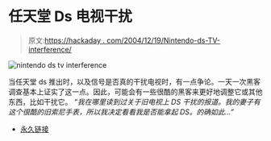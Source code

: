 # 任天堂 Ds 电视干扰

> 原文:[https://hackaday . com/2004/12/19/Nintendo-ds-TV-interference/](https://hackaday.com/2004/12/19/nintendo-ds-tv-interference/)

![nintendo ds tv interference](../Images/ad201f552185369f3d684431d65205a1.png)

当任天堂 ds 推出时，以及信号是否真的干扰电视时，有一点争论。一天一次黑客调查基本上证实了这一点。因此，可能会有一些很酷的黑客来更好地调整它或其他东西，比如干扰它。
 *“我在哪里读到过关于旧电视上 DS 干扰的报道。我的妻子有这个很酷的旧索尼手表，所以我决定看看我是否能拿起 DS。的确如此…”*

*   [永久链接](http://homepage.mac.com/jimyounkin/PhotoAlbum16.html)